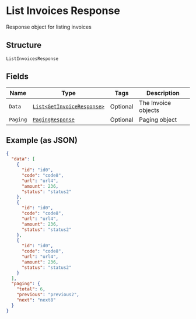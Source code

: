 
# List Invoices Response

Response object for listing invoices

## Structure

`ListInvoicesResponse`

## Fields

| Name | Type | Tags | Description |
|  --- | --- | --- | --- |
| `Data` | [`List<GetInvoiceResponse>`](../../doc/models/get-invoice-response.md) | Optional | The Invoice objects |
| `Paging` | [`PagingResponse`](../../doc/models/paging-response.md) | Optional | Paging object |

## Example (as JSON)

```json
{
  "data": [
    {
      "id": "id0",
      "code": "code8",
      "url": "url4",
      "amount": 236,
      "status": "status2"
    },
    {
      "id": "id0",
      "code": "code8",
      "url": "url4",
      "amount": 236,
      "status": "status2"
    },
    {
      "id": "id0",
      "code": "code8",
      "url": "url4",
      "amount": 236,
      "status": "status2"
    }
  ],
  "paging": {
    "total": 6,
    "previous": "previous2",
    "next": "next8"
  }
}
```

